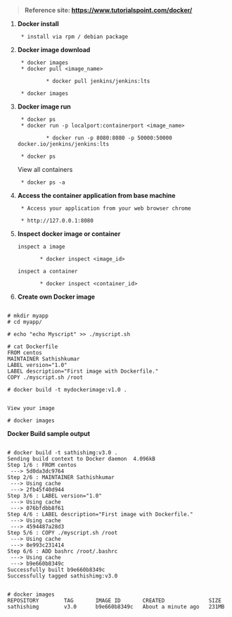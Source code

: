 > **Reference site: https://www.tutorialspoint.com/docker/**
 

1. **Docker install**

        * install via rpm / debian package

2. **Docker image download**
        
        * docker images
        * docker pull <image_name>

                * docker pull jenkins/jenkins:lts
        
        * docker images


3. **Docker image run**

        * docker ps 
        * docker run -p localport:containerport <image_name>
                        
                * docker run -p 8080:8080 -p 50000:50000 docker.io/jenkins/jenkins:lts

        * docker ps 
     
     View all containers 
     
        * docker ps -a

4. **Access the container application from base machine**

        * Access your application from your web browser chrome

        * http://127.0.0.1:8080

5. **Inspect docker image or container**

       inspect a image
       
              * docker inspect <image_id>
              
       inspect a container
       
              * docker inspect <container_id>

6. **Create own Docker image**
```

# mkdir myapp
# cd myapp/

# echo "echo Myscript" >> ./myscript.sh 

# cat Dockerfile
FROM centos
MAINTAINER Sathishkumar
LABEL version="1.0"
LABEL description="First image with Dockerfile."
COPY ./myscript.sh /root

# docker build -t mydockerimage:v1.0 .


View your image

# docker images

```

**Docker Build sample output**
```

# docker build -t sathishimg:v3.0 .
Sending build context to Docker daemon  4.096kB
Step 1/6 : FROM centos
 ---> 5d0da3dc9764
Step 2/6 : MAINTAINER Sathishkumar
 ---> Using cache
 ---> 2fb45f40d944
Step 3/6 : LABEL version="1.0"
 ---> Using cache
 ---> 076bfdbb8f61
Step 4/6 : LABEL description="First image with Dockerfile."
 ---> Using cache
 ---> 4594487a28d3
Step 5/6 : COPY ./myscript.sh /root
 ---> Using cache
 ---> 8e993c231414
Step 6/6 : ADD bashrc /root/.bashrc
 ---> Using cache
 ---> b9e660b8349c
Successfully built b9e660b8349c
Successfully tagged sathishimg:v3.0


# docker images
REPOSITORY        TAG       IMAGE ID       CREATED              SIZE
sathishimg        v3.0      b9e660b8349c   About a minute ago   231MB

```
